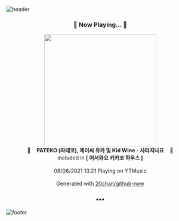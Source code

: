 ![header](https://capsule-render.vercel.app/api?type=wave&height=170&section=header&text=Hi.%20I'm%20SHIFT&fontColor=090707&fontAlignX=45&fontAlignY=65&fontSize=100)

<h3 align="center">🎵 Now Playing... 🎵</h3>
<p align="center">
  <a href="https://music.youtube.com/watch?v=HCefnNBtCd8">
    <img width="300" src="https://lh3.googleusercontent.com/fO9W2zC5sHaTKFacWRb-AbJ3FOUiqjpo5DI64xbm9CzyCWFKWuykabZE2dikdCx3caoc2VbeqeNKTU75Uw">
  </a>
  <br>
  🎵&nbsp&nbsp&nbsp <b>PATEKO (파테코), 제이씨 유카 및 Kid Wine - 사라지나요</b> &nbsp&nbsp&nbsp🎵
  <br>
  included in <b>[ 어서와요 키카코 하우스 ]</b>
  
  <br />
  <br />
  08/06/2021 13:21 Playing on YTMusic
  <br />
  <br />
  Generated with <a href="https://github.com/20chan/github-now">20chan/github-now</a>
</p>

<h3 align="center">•••</h3>

![footer](https://capsule-render.vercel.app/api?type=wave&height=150&section=footer)
